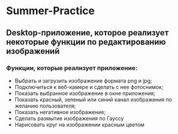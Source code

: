 ﻿# Summer-Practice
## Desktop-приложение, которое реализует некоторые функции по редактированию изображений
### Функции, которые реализует приложение:
* Выбрать и загрузить изображение формата png и jpg;
* Подключиться к веб-камере и сделать с нее фотоснимок;
* Показать выбранное изображение в окне приложения;
* Показать красный, зеленый или синий канал изображения по желанию пользователя;
* Показать негативное изображение;
* Сделать размытие изображения по Гауссу
* Нарисовать круг на изображении красным цветом
